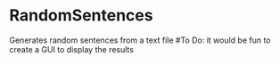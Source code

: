 # RandomSentences
Generates random sentences from a text file
#To Do: it would be fun to create a GUI to display the results
